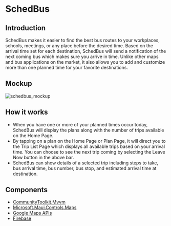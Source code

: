 # SchedBus
## Introduction
SchedBus makes it easier to find the best bus routes to your workplaces, schools, meetings, or any place before the desired time. Based on the arrival time set for each destination, SchedBus will send a notification of the next coming bus which makes sure you arrive in time. Unlike other maps and bus applications on the market, it also allows you to add and customize more than one planned time for your favorite destinations.
## Mockup
![schedbus_mockup](https://github.com/hle8/SchedBus/assets/149421207/ecdb02c0-a9e6-4ee8-928e-6344d93b867c)
## How it works
- When you have one or more of your planned times occur today, SchedBus will display the plans along with the number of trips available on the Home Page.
- By tapping on a plan on the Home Page or Plan Page, it will direct you to the Trip List Page which displays all available trips based on your arrival time. You can choose to see the next trip coming by selecting the Leave Now button in the above bar.
- SchedBus can show details of a selected trip including steps to take, bus arrival time, bus number, bus stop, and estimated arrival time at destination.
## Components
- [CommunityToolkit.Mvvm](https://www.nuget.org/packages/CommunityToolkit.Mvvm/8.2.2?_src=template)
- [Microsoft.Maui.Controls.Maps](https://www.nuget.org/packages/Microsoft.Maui.Controls.Maps/8.0.3?_src=template)
- [Google Maps APIs](https://developers.google.com/maps)
- [Firebase](http://firebase.google.com/)